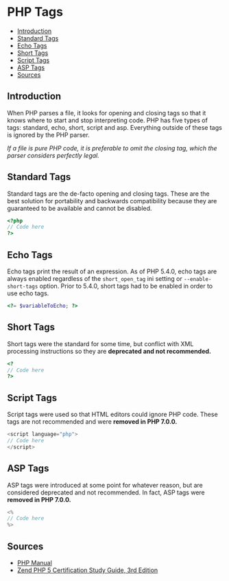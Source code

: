 # PHP Tags

<!-- START doctoc generated TOC please keep comment here to allow auto update -->
<!-- DON'T EDIT THIS SECTION, INSTEAD RE-RUN doctoc TO UPDATE -->


- [Introduction](#introduction)
- [Standard Tags](#standard-tags)
- [Echo Tags](#echo-tags)
- [Short Tags](#short-tags)
- [Script Tags](#script-tags)
- [ASP Tags](#asp-tags)
- [Sources](#sources)

<!-- END doctoc generated TOC please keep comment here to allow auto update -->

## Introduction

When PHP parses a file, it looks for opening and closing tags so that it knows where to start and stop interpreting code. PHP has five types of tags: standard, echo, short, script and asp. Everything outside of these tags is ignored by the PHP parser.

*If a file is pure PHP code, it is preferable to omit the closing tag, which the parser considers perfectly legal.*

## Standard Tags

Standard tags are the de-facto opening and closing tags. These are the best solution for portability and backwards compatibility because they are guaranteed to be available and cannot be disabled.

```php
<?php
// Code here
?>
```

## Echo Tags

Echo tags print the result of an expression. As of PHP 5.4.0, echo tags are always enabled regardless of the `short_open_tag` ini setting or `--enable-short-tags` option. Prior to 5.4.0, short tags had to be enabled in order to use echo tags.

```php
<?= $variableToEcho; ?>
```

## Short Tags

Short tags were the standard for some time, but conflict with XML processing instructions so they are **deprecated and not recommended.**

```php
<?
// Code here
?>
```

## Script Tags

Script tags were used so that HTML editors could ignore PHP code. These tags are not recommended and were **removed in PHP 7.0.0.**

```php
<script language="php">
// Code here
</script>
```

## ASP Tags

ASP tags were introduced at some point for whatever reason, but are considered deprecated and not recommended. In fact, ASP tags were **removed in PHP 7.0.0.**

```php
<%
// Code here
%>
```

## Sources

- [PHP Manual](http://php.net/manual/en/language.basic-syntax.phptags.php)
- [Zend PHP 5 Certification Study Guide, 3rd Edition](https://www.phparch.com/books/zend-php-5-certification-study-guide-3rd-edition/)
